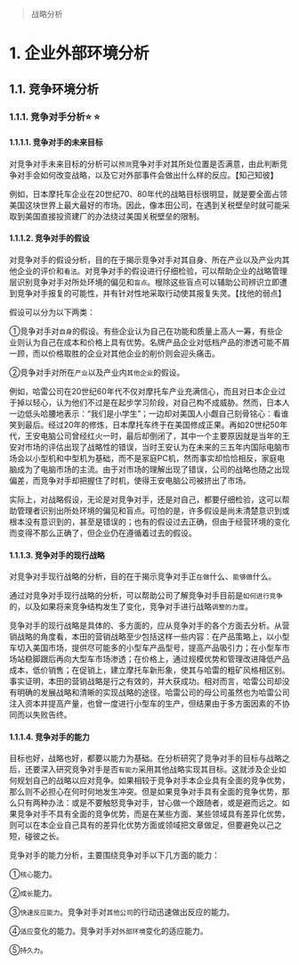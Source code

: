 >   战略分析

# 1. 企业外部环境分析

## 1.1. 竞争环境分析

### 1.1.1. 竞争对手分析:star: :star: 

#### 1.1.1.1. 竞争对手的未来目标

对竞争对手未来目标的分析可以`预测`竞争对手对其所处位置是否满意，由此判断竞争对手会如何改变战略，以及它对外部事件会做出什么样的反应。【知己知彼】

例如，日本摩托车企业在20世纪70、80年代的战略目标很明显，就是要全面占领美国这块世界上最大最好的市场。因此，像本田公司，在遇到关税壁垒时就可能采取到美国直接投资建厂的办法绕过美国关税壁垒的限制。

#### 1.1.1.2. 竞争对手的假设

对竞争对手的假设分析，目的在于揭示竞争对手对其自身、所在产业以及产业内其他企业的评价和`看法`。对竞争对手的假设进行仔细检验，可以帮助企业的战略管理层识别竞争对手对所处环境的偏见和`盲点`。根除这些盲点可以辅助公司辨识立即遭到竞争对手报复的可能性，并有针对性地采取行动使其报复失灵。【找他的弱点】

假设可以分为以下两类：

①竞争对手对`自身`的假设。有些企业认为自己在功能和质量上高人一筹，有些企业则认为自己在成本和价格上具有优势。名牌产品企业对低档产品的渗透可能不屑一顾，而以价格取胜的企业对其他企业的削价则会迎头痛击。

②竞争对手对所在`产业`以及产业内`其他企业`的假设。

例如，哈雷公司在20世纪60年代不仅对摩托车产业充满信心，而且对日本企业过于掉以轻心，认为他们不过是在起步学习阶段，对自己构不成威胁。然而，日本人一边低头哈腰地表示：“我们是小学生”；一边却对美国人小觑自己刻骨铭心：看谁笑到最后。经过20年的修炼，日本摩托车终于在美国修成正果。再如20世纪50年代，王安电脑公司曾经红火一时，最后却倒闭了，其中一个主要原因就是当年的王安对市场的评估出现了战略性的错误，当时王安认为在未来的三五年内国际电脑市场会以小型机和中型机为基础，而不是家庭PC机，然而事实却恰恰相反，家庭电脑成为了电脑市场的主流。由于对市场的理解出现了错误，公司的战略也随之出现偏差，而竞争对手却把握住了时机，使得王安电脑公司被挤出了市场。

实际上，对战略假设，无论是对竞争对手，还是对自己，都要仔细检验，这可以帮助管理者识别出所处环境的偏见和盲点。可怕的是，许多假设是尚未清楚意识到或根本没有意识到的，甚至是错误的；也有的假设过去正确，但由于经营环境的变化而变得不那么正确了，但企业仍在遵循着过去的假设。

#### 1.1.1.3. 竞争对手的现行战略

对竞争对手现行战略的分析，目的在于揭示竞争对手正`在做`什么、`能够做`什么。

通过对竞争对手现行战略的分析，可以帮助公司了解竞争对手目前是`如何进行竞争`的，以及如果将来竞争结构发生了变化，竞争对手进行战略`调整的力度`。

竞争对手的现行战略是具体的、多方面的，应从竞争对手的各个方面去分析。从营销战略的角度看，本田的营销战略至少包括这样一些内容：在产品策略上，以小型车切入美国市场，提供尽可能多的小型车产品型号，提高产品吸引力；在小型车市场站稳脚跟后再向大型车市场渗透；在价格上，通过规模优势和管理改进降低产品成本，低价销售；在促销上，建立摩托车新形象，使其与哈雷的粗矿风格相区别。事实证明，本田的营销战略是行之有效的，并大获成功。相对而言，哈雷公司却没有明确的发展战略和清晰的实现战略的途径。哈雷公司的母公司虽然也为哈雷公司注入资本并提高产量，也曾一度进行小型车的生产，但结果由于多方面因素的不协同而以失败告终。

#### 1.1.1.4. 竞争对手的能力

目标也好，战略也好，都要以能力为基础。在分析研究了竞争对手的目标与战略之后，还要深入研究竞争对手是否`有能力`采用其他战略实现其目标。这就涉及企业如何规划自己的战略以应对竞争。如果相较于竞争对手本企业具有全面的竞争优势，那么则不必担心在何时何地发生冲突。但是如果竞争对手具有全面的竞争优势，那么只有两种办法：或是不要触怒竞争对手，甘心做一个跟随者，或是避而远之。如果竞争对手不具有全面的竞争优势，而是在某些方面、某些领域具有差异化优势，则可以在本企业自己具有的差异化优势方面或领域把文章做足，但要避免以己之短，碰彼之长。

竞争对手的能力分析，主要围绕竞争对手以下几方面的能力：

①`核心`能力。

②`成长`能力。

③`快速反应能力`。竞争对手对`其他公司`的行动迅速做出反应的能力。

④`适应`变化的能力。竞争对手对`外部环境`变化的适应能力。

⑤`持久力`。
